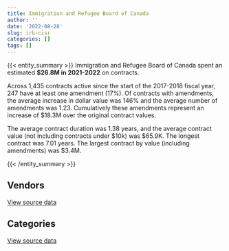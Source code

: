 ```yaml
---
title: Immigration and Refugee Board of Canada
author: ''
date: '2022-08-28'
slug: irb-cisr
categories: []
tags: []
---
```


<script src="/rmarkdown-libs/htmlwidgets/htmlwidgets.js"></script>
<link href="/rmarkdown-libs/datatables-css/datatables-crosstalk.css" rel="stylesheet" />
<script src="/rmarkdown-libs/datatables-binding/datatables.js"></script>
<script src="/rmarkdown-libs/jquery/jquery-3.6.0.min.js"></script>
<link href="/rmarkdown-libs/dt-core-bootstrap/css/dataTables.bootstrap.min.css" rel="stylesheet" />
<link href="/rmarkdown-libs/dt-core-bootstrap/css/dataTables.bootstrap.extra.css" rel="stylesheet" />
<script src="/rmarkdown-libs/dt-core-bootstrap/js/jquery.dataTables.min.js"></script>
<script src="/rmarkdown-libs/dt-core-bootstrap/js/dataTables.bootstrap.min.js"></script>
<link href="/rmarkdown-libs/crosstalk/css/crosstalk.min.css" rel="stylesheet" />
<script src="/rmarkdown-libs/crosstalk/js/crosstalk.min.js"></script>
<script src="/rmarkdown-libs/htmlwidgets/htmlwidgets.js"></script>
<link href="/rmarkdown-libs/datatables-css/datatables-crosstalk.css" rel="stylesheet" />
<script src="/rmarkdown-libs/datatables-binding/datatables.js"></script>
<script src="/rmarkdown-libs/jquery/jquery-3.6.0.min.js"></script>
<link href="/rmarkdown-libs/dt-core-bootstrap/css/dataTables.bootstrap.min.css" rel="stylesheet" />
<link href="/rmarkdown-libs/dt-core-bootstrap/css/dataTables.bootstrap.extra.css" rel="stylesheet" />
<script src="/rmarkdown-libs/dt-core-bootstrap/js/jquery.dataTables.min.js"></script>
<script src="/rmarkdown-libs/dt-core-bootstrap/js/dataTables.bootstrap.min.js"></script>
<link href="/rmarkdown-libs/crosstalk/css/crosstalk.min.css" rel="stylesheet" />
<script src="/rmarkdown-libs/crosstalk/js/crosstalk.min.js"></script>

{{< entity_summary >}}
Immigration and Refugee Board of Canada spent an estimated **\$26.8M in 2021-2022** on contracts.

Across 1,435 contracts active since the start of the 2017-2018 fiscal year, 247 have at least one amendment (17%). Of contracts with amendments, the average increase in dollar value was 146% and the average number of amendments was 1.23. Cumulatively these amendments represent an increase of \$18.3M over the original contract values.

The average contract duration was 1.38 years, and the average contract value (not including contracts under \$10k) was \$65.9K. The longest contract was 7.01 years. The largest contract by value (including amendments) was \$3.4M.

{{< /entity_summary >}}

## Vendors

<div id="htmlwidget-1" style="width:100%;height:auto;" class="datatables html-widget"></div>
<script type="application/json" data-for="htmlwidget-1">{"x":{"style":"bootstrap","filter":"none","vertical":false,"data":[["<a href=\"/vendors/2keys/\">2KEYS<\/a>","<a href=\"/vendors/4_office_automation/\">4 OFFICE AUTOMATION<\/a>","<a href=\"/vendors/accenture/\">ACCENTURE<\/a>","<a href=\"/vendors/advanced_business_interiors/\">ADVANCED BUSINESS INTERIORS<\/a>","<a href=\"/vendors/bmc_software/\">BMC SOFTWARE<\/a>","<a href=\"/vendors/bmc_software_canada/\">BMC SOFTWARE CANADA<\/a>","<a href=\"/vendors/cbci_telecom/\">CBCI TELECOM<\/a>","<a href=\"/vendors/closereach/\">CLOSEREACH<\/a>","<a href=\"/vendors/conoscenti_technologies/\">CONOSCENTI TECHNOLOGIES<\/a>","<a href=\"/vendors/convergint_technologies/\">CONVERGINT TECHNOLOGIES<\/a>","<a href=\"/vendors/csdc_systems/\">CSDC SYSTEMS<\/a>","<a href=\"/vendors/d_doyle_installations/\">D DOYLE INSTALLATIONS<\/a>","<a href=\"/vendors/decisive_group/\">DECISIVE GROUP<\/a>","<a href=\"/vendors/dynabook_canada/\">DYNABOOK CANADA<\/a>","<a href=\"/vendors/factiva/\">FACTIVA<\/a>","<a href=\"/vendors/gartner/\">GARTNER<\/a>","<a href=\"/vendors/global_upholstery/\">GLOBAL UPHOLSTERY<\/a>","<a href=\"/vendors/ifathom/\">IFATHOM<\/a>","<a href=\"/vendors/info_tech_research_group/\">INFO TECH RESEARCH GROUP<\/a>","<a href=\"/vendors/integra_networks/\">INTEGRA NETWORKS<\/a>","<a href=\"/vendors/interactive_audio_visual/\">INTERACTIVE AUDIO VISUAL<\/a>","<a href=\"/vendors/international_reporting/\">INTERNATIONAL REPORTING<\/a>","<a href=\"/vendors/konica_minolta_business_solutions/\">KONICA MINOLTA BUSINESS SOLUTIONS<\/a>","<a href=\"/vendors/lannick_contract_solutions/\">LANNICK CONTRACT SOLUTIONS<\/a>","<a href=\"/vendors/lexisnexis_canada/\">LEXISNEXIS CANADA<\/a>","<a href=\"/vendors/linovati/\">LINOVATI<\/a>","<a href=\"/vendors/maplesoft_consulting/\">MAPLESOFT CONSULTING<\/a>","<a href=\"/vendors/nitam_solutions/\">NITAM SOLUTIONS<\/a>","<a href=\"/vendors/nua_office/\">NUA OFFICE<\/a>","<a href=\"/vendors/nuix_north_america/\">NUIX NORTH AMERICA<\/a>","<a href=\"/vendors/orangutech/\">ORANGUTECH<\/a>","<a href=\"/vendors/paladin_group/\">PALADIN GROUP<\/a>","<a href=\"/vendors/panasonic/\">PANASONIC<\/a>","<a href=\"/vendors/prosci_canada/\">PROSCI CANADA<\/a>","<a href=\"/vendors/purespirit_solutions/\">PURESPIRIT SOLUTIONS<\/a>","<a href=\"/vendors/quintet_consulting/\">QUINTET CONSULTING<\/a>","<a href=\"/vendors/sdl_international_canada/\">SDL INTERNATIONAL CANADA<\/a>","<a href=\"/vendors/shi_canada/\">SHI CANADA<\/a>","<a href=\"/vendors/stoneworks_technologies/\">STONEWORKS TECHNOLOGIES<\/a>","<a href=\"/vendors/systemscope/\">SYSTEMSCOPE<\/a>","<a href=\"/vendors/tecsis/\">TECSIS<\/a>","<a href=\"/vendors/tenaquip/\">TENAQUIP<\/a>","<a href=\"/vendors/the_ktl_group/\">THE KTL GROUP<\/a>","<a href=\"/vendors/wills_transfer/\">WILLS TRANSFER<\/a>","<a href=\"/vendors/zernam_enterprise/\">ZERNAM ENTERPRISE<\/a>"],[null,8845.38,null,null,null,null,null,null,166405.57,null,null,null,null,null,null,null,null,170927.46,null,null,null,null,null,null,null,null,281548.95,null,null,null,190010.01,null,null,null,null,null,null,null,null,null,null,null,null,null,67923.39],[102434.5,29780.01,null,141318.13,436.97,null,null,null,166861.48,null,17498.51,81454.67,219948.23,null,32015.16,5704.31,290622.8,284823.57,34352,null,11492.1,477986.68,null,null,null,16187.25,522355.52,406493.77,82648.88,82,432024.74,20824.83,null,123904.5,null,4755.2,null,14140.49,68222.51,225786.68,null,null,105655,null,182793.83],[null,31817.1,null,null,24251.7,199.08,181452.56,288426.44,284155.26,25708.64,23225.3,null,null,null,35216.68,142838.21,null,321925.99,10823.23,337011.37,null,1072395.02,9677.05,null,14472,null,647974.7,24916.5,null,14964.48,802689.47,null,74578.31,null,299278.75,34032.29,19017.9,20151.35,null,97093.07,86614.5,21326.44,38420,296817.68,182294.4],[null,26530.87,29425.2,null,null,36332.37,null,1784333.05,106081.67,56911.5,23225.3,null,null,1807638.4,51859.41,240158.62,42447.9,181890.74,37551.91,null,null,186546.22,72135.54,39999.83,18630,null,29212.79,null,null,null,800002.82,null,null,null,null,17062.76,19493.35,6935.8,null,null,null,null,null,101308.73,182294.4]],"container":"<table class=\"table table-striped table-hover row-border order-column display\">\n  <thead>\n    <tr>\n      <th>Vendor<\/th>\n      <th>2018-2019<\/th>\n      <th>2019-2020<\/th>\n      <th>2020-2021<\/th>\n      <th>2021-2022<\/th>\n    <\/tr>\n  <\/thead>\n<\/table>","options":{"order":[[4,"desc"]],"pageLength":10,"autoWidth":true,"columnDefs":[{"targets":1,"render":"function(data, type, row, meta) {\n    return type !== 'display' ? data : DTWidget.formatCurrency(data, \"$\", 2, 3, \",\", \".\", true, null);\n  }"},{"targets":2,"render":"function(data, type, row, meta) {\n    return type !== 'display' ? data : DTWidget.formatCurrency(data, \"$\", 2, 3, \",\", \".\", true, null);\n  }"},{"targets":3,"render":"function(data, type, row, meta) {\n    return type !== 'display' ? data : DTWidget.formatCurrency(data, \"$\", 2, 3, \",\", \".\", true, null);\n  }"},{"targets":4,"render":"function(data, type, row, meta) {\n    return type !== 'display' ? data : DTWidget.formatCurrency(data, \"$\", 2, 3, \",\", \".\", true, null);\n  }"},{"width":"16%","targets":[1,2,3,4]},{"className":"dt-right","targets":[1,2,3,4]}],"orderClasses":false}},"evals":["options.columnDefs.0.render","options.columnDefs.1.render","options.columnDefs.2.render","options.columnDefs.3.render"],"jsHooks":[]}</script>
<p class="text-right">
<a href="https://github.com/GoC-Spending/contracts-data/tree/main/data/out/departments/irb-cisr/summary_by_fiscal_year_by_vendor.csv" class="source-data-link btn btn-link">View source data</a>
</p>

## Categories

<div id="htmlwidget-2" style="width:100%;height:auto;" class="datatables html-widget"></div>
<script type="application/json" data-for="htmlwidget-2">{"x":{"style":"bootstrap","filter":"none","vertical":false,"data":[["<a href=\"/categories/facilities_and_construction/\">Facilities and construction<\/a>","<a href=\"/categories/office_management/\">Office management<\/a>","<a href=\"/categories/professional_services/\">Professional services<\/a>","<a href=\"/categories/information_technology/\">Information technology<\/a>","<a href=\"/categories/industrial_products_and_services/\">Industrial products and services<\/a>","<a href=\"/categories/security_and_protection/\">Security and protection<\/a>","<a href=\"/categories/human_capital/\">Human capital<\/a>"],[158970.21,96239.21,659702.91,1970360,null,null,null],[487807.13,2799923.24,6148113.03,7738612.9,117938.57,1995648.5,333879.72],[849568.66,1056596.72,9606833.14,8614118.35,218640.7,2559345.21,455337.23],[443163.19,916511.32,12343673.12,9458917.5,50937.82,2645462.85,895275.39]],"container":"<table class=\"table table-striped table-hover row-border order-column display\">\n  <thead>\n    <tr>\n      <th>Category<\/th>\n      <th>2018-2019<\/th>\n      <th>2019-2020<\/th>\n      <th>2020-2021<\/th>\n      <th>2021-2022<\/th>\n    <\/tr>\n  <\/thead>\n<\/table>","options":{"order":[[4,"desc"]],"dom":"t","pageLength":30,"autoWidth":true,"columnDefs":[{"targets":1,"render":"function(data, type, row, meta) {\n    return type !== 'display' ? data : DTWidget.formatCurrency(data, \"$\", 2, 3, \",\", \".\", true, null);\n  }"},{"targets":2,"render":"function(data, type, row, meta) {\n    return type !== 'display' ? data : DTWidget.formatCurrency(data, \"$\", 2, 3, \",\", \".\", true, null);\n  }"},{"targets":3,"render":"function(data, type, row, meta) {\n    return type !== 'display' ? data : DTWidget.formatCurrency(data, \"$\", 2, 3, \",\", \".\", true, null);\n  }"},{"targets":4,"render":"function(data, type, row, meta) {\n    return type !== 'display' ? data : DTWidget.formatCurrency(data, \"$\", 2, 3, \",\", \".\", true, null);\n  }"},{"width":"16%","targets":[1,2,3,4]},{"className":"dt-right","targets":[1,2,3,4]}],"orderClasses":false,"lengthMenu":[10,25,30,50,100]}},"evals":["options.columnDefs.0.render","options.columnDefs.1.render","options.columnDefs.2.render","options.columnDefs.3.render"],"jsHooks":[]}</script>
<p class="text-right">
<a href="https://github.com/GoC-Spending/contracts-data/tree/main/data/out/departments/irb-cisr/summary_by_fiscal_year_by_category.csv" class="source-data-link btn btn-link">View source data</a>
</p>
